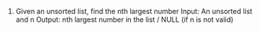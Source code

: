 1. Given an unsorted list, find the nth largest number Input: An unsorted list and n Output: nth largest number in the list / NULL (if n is not valid)
